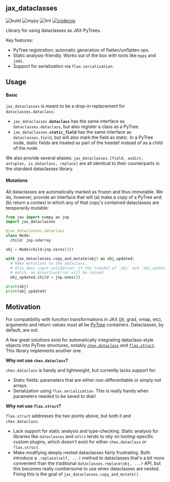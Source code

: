 ## jax_dataclasses

![build](https://github.com/brentyi/jaxlie/workflows/build/badge.svg)
![mypy](https://github.com/brentyi/jaxlie/workflows/mypy/badge.svg?branch=main)
![lint](https://github.com/brentyi/jaxlie/workflows/lint/badge.svg)
[![codecov](https://codecov.io/gh/brentyi/jaxlie/branch/master/graph/badge.svg)](https://codecov.io/gh/brentyi/jaxlie)

Library for using dataclasses as JAX PyTrees.

Key features:

- PyTree registration; automatic generation of flatten/unflatten ops.
- Static analysis-friendly. Works out of the box with tools like `mypy` and
  `jedi`.
- Support for serialization via `flax.serialization`.

## Usage

#### Basic

`jax_dataclasses` is meant to be a drop-in replacement for
`dataclasses.dataclass`:

- <code>jax_dataclasses.<strong>dataclass</strong></code> has the same interface
  as `dataclasses.dataclass`, but also register a class as a PyTree.
- <code>jax_dataclasses.<strong>static_field</strong></code> has the same
  interface as `dataclasses.field`, but will also mark the field as static. In a
  PyTree node, static fields are treated as part of the treedef instead of as a
  child of the node.

We also provide several aliases:
`jax_dataclasses.[field, asdict, astuples, is_dataclass, replace]` are all
identical to their counterparts in the standard dataclasses library.

#### Mutations

All dataclasses are automatically marked as frozen and thus immutable. We do,
however, provide an interface that will (a) make a copy of a PyTree and (b)
return a context in which any of that copy's contained dataclasses are
temporarily mutable:

```python
from jax import numpy as jnp
import jax_dataclasses

@jax_dataclasses.dataclass
class Node:
  child: jnp.ndarray

obj = Node(child=jnp.zeros(3))

with jax_dataclasses.copy_and_mutate(obj) as obj_updated:
  # Make mutations to the dataclass.
  # Also does input validation: if the treedef of `obj` and `obj_updated` don't
  # match, an AssertionError will be raised.
  obj_updated.child = jnp.ones(3)

print(obj)
print(obj_updated)
```

## Motivation

For compatibility with function transformations in JAX (jit, grad, vmap, etc),
arguments and return values must all be
[PyTree](https://jax.readthedocs.io/en/latest/pytrees.html) containers.
Dataclasses, by default, are not.

A few great solutions exist for automatically integrating dataclass-style
objects into PyTree structures, notably
[`chex.dataclass`](https://github.com/deepmind/chex) and
[`flax.struct`](https://github.com/google/flax). This library implements another
one.

**Why not use `chex.dataclass`?**

`chex.dataclass` is handy and lightweight, but currently lacks support for:

- Static fields: parameters that are either non-differentiable or simply not
  arrays.
- Serialization using `flax.serialization`. This is really handy when parameters
  needed to be saved to disk!

**Why not use `flax.struct`?**

`flax.struct` addresses the two points above, but both it and `chex.dataclass`:

- Lack support for static analysis and type-checking. Static analysis for
  libraries like `dataclasses` and `attrs` tends to rely on tooling-specific
  custom plugins, which doesn't exist for either `chex.dataclass` or
  `flax.struct`.
- Make modifying deeply nested dataclasses fairly frustrating. Both introduce a
  `.replace(self, ...)` method to dataclasses that's a bit more convenient than
  the traditional `dataclasses.replace(obj, ...)` API, but this becomes really
  cumbersome to use when dataclasses are nested. Fixing this is the goal of
  `jax_dataclasses.copy_and_mutate()`.

